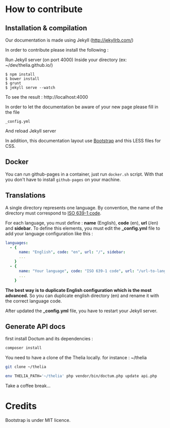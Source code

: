 # How to contribute

## Installation & compilation

Our documentation is made using Jekyll (http://jekyllrb.com/)

In order to contribute please install the following :

Run Jekyll server (on port 4000)
Inside your directory (ex: ~/dev/thelia.github.io/)

    $ npm install
    $ bower install
    $ grunt
    $ jekyll serve --watch

To see the result : http://localhost:4000

In order to let the documentation be aware of your new page please fill in the file

    _config.yml

And reload Jekyll server

In addition, this documentation layout use [Bootstrap](http://getbootstrap.com) and this LESS files for CSS.

## Docker

You can run github-pages in a container, just run ```docker.sh``` script. With that you don't have to install ```github-pages``` on your machine.

## Translations

A single directory represents one language. By convention, the name of the directory must correspond to [ISO 639-1 code](http://en.wikipedia.org/wiki/List_of_ISO_639-1_codes).

For each language, you must define : __name__ (English), __code__ (en), __url__ (/en) and __sidebar__.
To define this elements, you must edit the __\_config.yml__ file to add your language configuration like this :

```yml
languages:
  - {
      name: "English", code: "en", url: "/", sidebar:
      ...
    }
  - {
      name: "Your language", code: "ISO 639-1 code", url: "/url-to-language", sidebar:
      ...
    }
```
__The best way is to duplicate English configuration which is the most advanced.__ So you can duplicate english directory (en) and rename it with the correct language code.

After updated the __\_config.yml__ file, you have to restart your Jekyll server.

## Generate API docs

first install Doctum and its dependencies :

```bash
composer install
```

You need to have a clone of the Thelia locally. for instance : ~/thelia

```bash
git clone ~/thelia
```

```bash
env THELIA_PATH='~/thelia' php vendor/bin/doctum.php update api.php
```

Take a coffee break...

# Credits

Bootstrap is under MIT licence.
